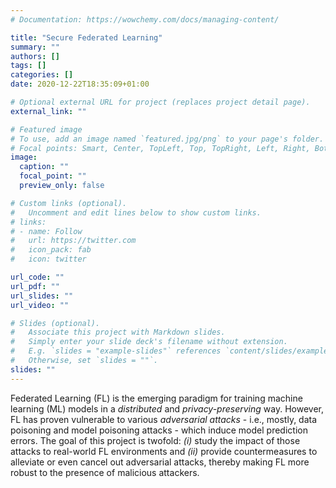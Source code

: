 ```yaml
---
# Documentation: https://wowchemy.com/docs/managing-content/

title: "Secure Federated Learning"
summary: ""
authors: []
tags: []
categories: []
date: 2020-12-22T18:35:09+01:00

# Optional external URL for project (replaces project detail page).
external_link: ""

# Featured image
# To use, add an image named `featured.jpg/png` to your page's folder.
# Focal points: Smart, Center, TopLeft, Top, TopRight, Left, Right, BottomLeft, Bottom, BottomRight.
image:
  caption: ""
  focal_point: ""
  preview_only: false

# Custom links (optional).
#   Uncomment and edit lines below to show custom links.
# links:
# - name: Follow
#   url: https://twitter.com
#   icon_pack: fab
#   icon: twitter

url_code: ""
url_pdf: ""
url_slides: ""
url_video: ""

# Slides (optional).
#   Associate this project with Markdown slides.
#   Simply enter your slide deck's filename without extension.
#   E.g. `slides = "example-slides"` references `content/slides/example-slides.md`.
#   Otherwise, set `slides = ""`.
slides: ""
---
```

Federated Learning (FL) is the emerging paradigm for training machine learning (ML) models in a _distributed_ and _privacy-preserving_ way. However, FL has proven vulnerable to various _adversarial attacks_ - i.e., mostly, data poisoning and model poisoning attacks - which induce model prediction errors. The goal of this project is twofold: _(i)_ study the impact of those attacks to real-world FL environments and _(ii)_ provide countermeasures to alleviate or even cancel out adversarial attacks, thereby making FL more robust to the presence of malicious attackers.
